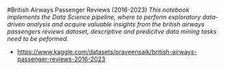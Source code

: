 #British Airways Passenger Reviews (2016-2023)
*This notebook implements the Data Science pipeline, where to perform exploratory data-driven analysis and acquire valuable insights from the british airways passengers reviews dataset, descriptive and predicitve data mining tasks need to be peformed.*

* https://www.kaggle.com/datasets/praveensaik/british-airways-passenger-reviews-2016-2023

